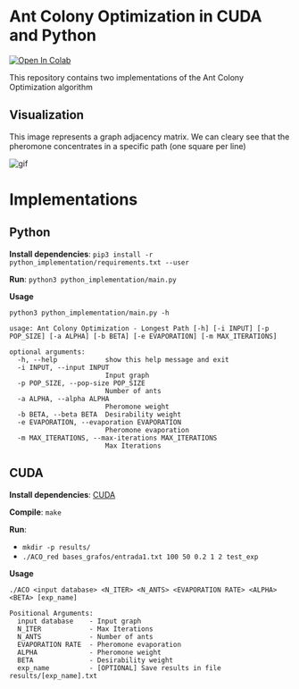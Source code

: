 # Ant Colony Optimization in CUDA and Python

[![Open In Colab](https://colab.research.google.com/assets/colab-badge.svg)](https://colab.research.google.com/github/felipecadar/AntColonyOptimization-CUDA/blob/main/ColabExample.ipynb)


This repository contains two implementations of the Ant Colony Optimization algorithm

## Visualization

This image represents a graph adjacency matrix. We can cleary see that the pheromone concentrates in a specific path (one square per line)

![gif](aux/out.gif)

# Implementations

## Python

**Install dependencies**: `pip3 install -r python_implementation/requirements.txt --user`

**Run**: `python3 python_implementation/main.py`

**Usage**
```
python3 python_implementation/main.py -h

usage: Ant Colony Optimization - Longest Path [-h] [-i INPUT] [-p POP_SIZE] [-a ALPHA] [-b BETA] [-e EVAPORATION] [-m MAX_ITERATIONS]

optional arguments:
  -h, --help            show this help message and exit
  -i INPUT, --input INPUT
                        Input graph
  -p POP_SIZE, --pop-size POP_SIZE
                        Number of ants
  -a ALPHA, --alpha ALPHA
                        Pheromone weight
  -b BETA, --beta BETA  Desirability weight
  -e EVAPORATION, --evaporation EVAPORATION
                        Pheromone evaporation
  -m MAX_ITERATIONS, --max-iterations MAX_ITERATIONS
                        Max Iterations

```

## CUDA

**Install dependencies**: [CUDA](https://developer.nvidia.com/cuda-downloads)

**Compile**: `make`


**Run**: 
- `mkdir -p results/`
- `./ACO_red bases_grafos/entrada1.txt 100 50 0.2 1 2 test_exp`

**Usage**
```
./ACO <input database> <N_ITER> <N_ANTS> <EVAPORATION RATE> <ALPHA> <BETA> [exp_name]

Positional Arguments:
  input database    - Input graph
  N_ITER            - Max Iterations
  N_ANTS            - Number of ants
  EVAPORATION RATE  - Pheromone evaporation
  ALPHA             - Pheromone weight
  BETA              - Desirability weight
  exp_name          - [OPTIONAL] Save results in file results/[exp_name].txt
```


